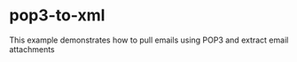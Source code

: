 pop3-to-xml
===========

This example demonstrates how to pull emails using POP3 and extract email attachments
